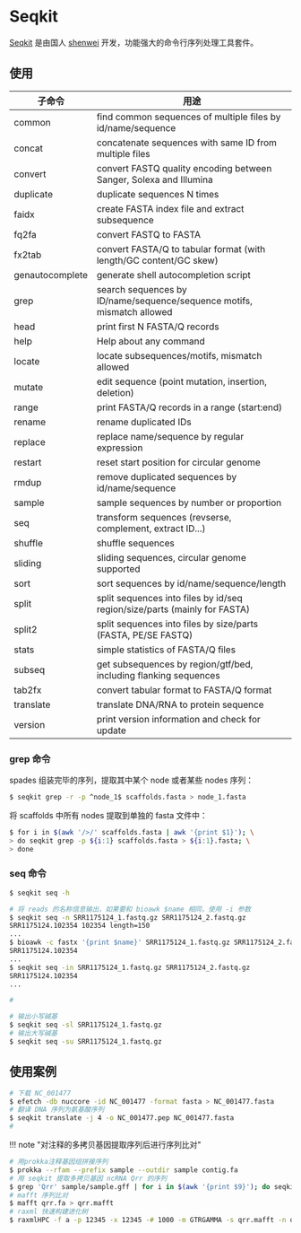 # Seqkit

[Seqkit]() 是由国人 [shenwei]() 开发，功能强大的命令行序列处理工具套件。

## 使用

| 子命令 | 用途 |
| ------ | ---- |
| common | find common sequences of multiple files by id/name/sequence |
| concat | concatenate sequences with same ID from multiple files |
| convert | convert FASTQ quality encoding between Sanger, Solexa and Illumina |
| duplicate | duplicate sequences N times |
| faidx | create FASTA index file and extract subsequence |
| fq2fa | convert FASTQ to FASTA |
| fx2tab | convert FASTA/Q to tabular format (with length/GC content/GC skew) |
| genautocomplete | generate shell autocompletion script |
| grep | search sequences by ID/name/sequence/sequence motifs, mismatch allowed |
| head | print first N FASTA/Q records |
| help | Help about any command |
| locate | locate subsequences/motifs, mismatch allowed |
| mutate | edit sequence (point mutation, insertion, deletion) |
| range |  print FASTA/Q records in a range (start:end) |
| rename | rename duplicated IDs |
| replace | replace name/sequence by regular expression |
| restart | reset start position for circular genome |
| rmdup |  remove duplicated sequences by id/name/sequence |
| sample | sample sequences by number or proportion |
| seq | transform sequences (revserse, complement, extract ID...) |
| shuffle | shuffle sequences |
| sliding | sliding sequences, circular genome supported |
| sort | sort sequences by id/name/sequence/length |
| split | split sequences into files by id/seq region/size/parts (mainly for FASTA) |
| split2 | split sequences into files by size/parts (FASTA, PE/SE FASTQ) |
| stats |  simple statistics of FASTA/Q files |
| subseq | get subsequences by region/gtf/bed, including flanking sequences |
| tab2fx | convert tabular format to FASTA/Q format |
| translate |  translate DNA/RNA to protein sequence |
| version |  print version information and check for update |



### grep 命令

spades 组装完毕的序列，提取其中某个 node 或者某些 nodes 序列：

```bash
$ seqkit grep -r -p ^node_1$ scaffolds.fasta > node_1.fasta
```

将 scaffolds 中所有 nodes 提取到单独的 fasta 文件中：

```bash
$ for i in $(awk '/>/' scaffolds.fasta | awk '{print $1}'); \
> do seqkit grep -p ${i:1} scaffolds.fasta > ${i:1}.fasta; \
> done
```

### seq 命令

```bash
$ seqkit seq -h

```

```bash tab="-n和-i"
# 将 reads 的名称信息输出，如果要和 bioawk $name 相同，使用 -i 参数
$ seqkit seq -n SRR1175124_1.fastq.gz SRR1175124_2.fastq.gz
SRR1175124.102354 102354 length=150
...
$ bioawk -c fastx '{print $name}' SRR1175124_1.fastq.gz SRR1175124_2.fastq.gz
SRR1175124.102354
...
$ seqkit seq -in SRR1175124_1.fastq.gz SRR1175124_2.fastq.gz
SRR1175124.102354
...

#
```

```bash tab="-l和-u"
# 输出小写碱基
$ seqkit seq -sl SRR1175124_1.fastq.gz
# 输出大写碱基
$ seqkit seq -su SRR1175124_1.fastq.gz
```




## 使用案例

```bash
# 下载 NC_001477
$ efetch -db nuccore -id NC_001477 -format fasta > NC_001477.fasta
# 翻译 DNA 序列为氨基酸序列
$ seqkit translate -j 4 -o NC_001477.pep NC_001477.fasta
#
```

!!! note "对注释的多拷贝基因提取序列后进行序列比对"

```bash
# 用prokka注释基因组拼接序列
$ prokka --rfam --prefix sample --outdir sample contig.fa
# 用 seqkit 提取多拷贝基因 ncRNA Qrr 的序列
$ grep 'Qrr' sample/sample.gff | for i in $(awk '{print $9}'); do seqkit grep -p ${i:3:14} sample.ffn >> qrr.fa; done
# mafft 序列比对
$ mafft qrr.fa > qrr.mafft
# raxml 快速构建进化树
$ raxmlHPC -f a -p 12345 -x 12345 -# 1000 -m GTRGAMMA -s qrr.mafft -n qrr
```
